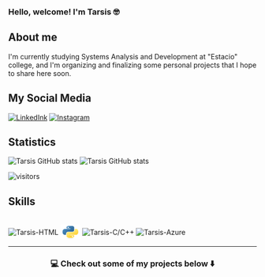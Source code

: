 ### Hello, welcome! I'm Tarsis 🤓

## About me

  I'm currently studying Systems Analysis and Development at "Estacio" college, and I'm organizing and finalizing some personal projects that I hope to share here soon.

## My Social Media

[![LinkedInk](https://img.shields.io/badge/LinkedIn-0077B5?style=for-the-badge&logo=linkedin&logoColor=white)](https://www.linkedin.com/in/t%C3%A1rsis)
[![Instagram](https://img.shields.io/badge/Instagram-E4405F?style=for-the-badge&logo=instagram&logoColor=white)](https://www.instagram.com/ofc_tarsisnascimento)

## Statistics

![Tarsis GitHub stats](https://github-readme-stats.vercel.app/api?username=TarsisDev&show_icons=true&theme=dracula)
![Tarsis GitHub stats](https://github-readme-stats-eight-theta.vercel.app/api/top-langs/?username=TarsisDev&show_icons=true&theme=dracula)

![visitors](https://visitor-badge.laobi.icu/badge?page_id=https://github.com/TarsisDev&show_icons=true&theme=dracula)


## Skills

<div style="display: inline_block"><br>
  <img align="center" alt="Tarsis-HTML" height="30" width="40" src="https://img.shields.io/badge/HTML-239120?style=for-the-badge&logo=html5&logoColor=white">
  <img align="center" alt="Tarsis-Python" height="30" width="40" src="https://raw.githubusercontent.com/devicons/devicon/master/icons/python/python-original.svg">
  <img align="center" alt="Tarsis-C/C++" height="30" width="40" src="https://img.shields.io/badge/C%2B%2B-00599C?style=for-the-badge&logo=c%2B%2B&logoColor=white">
  <img align="center" alt="Tarsis-Azure" height="30" width="40" src="https://img.shields.io/badge/Azure_Functions-0062AD?style=for-the-badge&logo=azure-functions&logoColor=white">
</div>

---
<h3  align="center">💻 Check out some of my projects below ⬇️ </h3>
